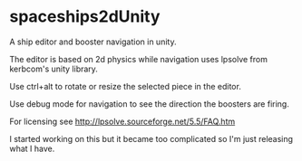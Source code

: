 # spaceships2dUnity
A ship editor and booster navigation in unity.

The editor is based on 2d physics while navigation uses lpsolve from kerbcom's unity library.

Use ctrl+alt to rotate or resize the selected piece in the editor.

Use debug mode for navigation to see the direction the boosters are firing.

For licensing see http://lpsolve.sourceforge.net/5.5/FAQ.htm

I started working on this but it became too complicated so I'm just releasing what I have.
